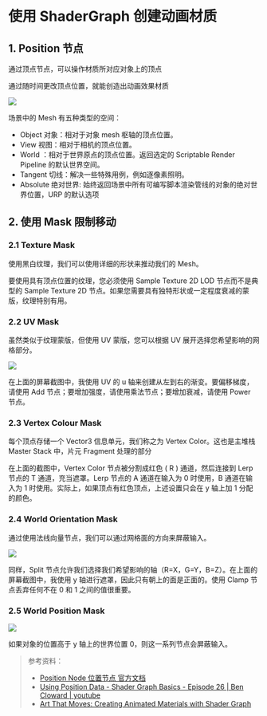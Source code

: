 # 使用 ShaderGraph 创建动画材质

## 1. Position 节点

通过顶点节点，可以操作材质所对应对象上的顶点

通过随时间更改顶点位置，就能创造出动画效果材质

![](../imgs/sg_position.png)

场景中的 Mesh 有五种类型的空间：

- Object 对象：相对于对象 mesh 枢轴的顶点位置。
- View 视图：相对于相机的顶点位置。
- World ：相对于世界原点的顶点位置。返回选定的 Scriptable Render Pipeline 的默认世界空间。
- Tangent 切线：解决一些特殊用例，例如逐像素照明。
- Absolute 绝对世界: 始终返回场景中所有可编写脚本渲染管线的对象的绝对世界位置，URP 的默认选项

## 2. 使用 Mask 限制移动

### 2.1 Texture Mask

使用黑白纹理，我们可以使用详细的形状来推动我们的 Mesh。

要使用具有顶点位置的纹理，您必须使用 Sample Texture 2D LOD 节点而不是典型的 Sample Texture 2D 节点。如果您需要具有独特形状或一定程度衰减的蒙版，纹理特别有用。

### 2.2 UV Mask

虽然类似于纹理蒙版，但使用 UV 蒙版，您可以根据 UV 展开选择您希望影响的网格部分。

![](../imgs/UVMask.png)

在上面的屏幕截图中，我使用 UV 的 u 轴来创建从左到右的渐变。要偏移梯度，请使用 Add 节点；要增加强度，请使用乘法节点；要增加衰减，请使用 Power 节点。

### 2.3 Vertex Colour Mask

每个顶点存储一个 Vector3 信息单元，我们称之为 Vertex Color。这也是主堆栈 Master Stack 中，片元 Fragment 处理的部分

在上面的截图中，Vertex Color 节点被分割成红色 ( R ) 通道，然后连接到 Lerp 节点的 T 通道，充当遮罩。Lerp 节点的 A 通道在输入为 0 时使用，B 通道在输入为 1 时使用。实际上，如果顶点有红色顶点，上述设置只会在 y 轴上加 1 分配的颜色。

### 2.4 World Orientation Mask

通过使用法线向量节点，我们可以通过网格面的方向来屏蔽输入。

![](../imgs/WorldOrientationMask.jfif)

同样，Split 节点允许我们选择我们希望影响的轴（R=X，G=Y，B=Z）。在上面的屏幕截图中，我使用 y 轴进行遮罩，因此只有朝上的面是正面的。使用 Clamp 节点丢弃任何不在 0 和 1 之间的值很重要。

### 2.5 World Position Mask

![](../imgs/WorldPositionMask.png)

如果对象的位置高于 y 轴上的世界位置 0，则这一系列节点会屏蔽输入。

> 参考资料：
> 
> - [Position Node 位置节点 官方文档](https://docs.unity3d.com/Packages/com.unity.shadergraph@14.0/manual/Position-Node.html)
> - [Using Position Data - Shader Graph Basics - Episode 26 | Ben Cloward |
>   youtube](https://www.youtube.com/watch?v=Rm4ubzc-6Q4)
> - [Art That Moves: Creating Animated Materials with Shader Graph](https://blog.unity.com/technology/art-that-moves-creating-animated-materials-with-shader-graph)
